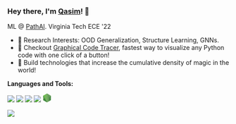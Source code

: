 ### Hey there, I'm [Qasim](https://qasimwani.github.io)! 👋
ML @ [PathAI](https://www.pathai.com/). Virginia Tech ECE '22


- 🌱 Research Interests: OOD Generalization, Structure Learning, GNNs.
- 👯 Checkout [Graphical Code Tracer](https://gctpy.com), fastest way to visualize any Python code with one click of a button!
- 🤔 Build technologies that increase the cumulative density of magic in the world!

**Languages and Tools:**  

<code><img height="20" src="https://engineering.fb.com/wp-content/uploads/2016/05/2000px-Python-logo-notext.svg_.png"></code>
<code><img height="20" src="https://raw.githubusercontent.com/isocpp/logos/master/cpp_logo.png"></code>
<code><img height="20" src="https://pytorch.org/assets/images/pytorch-logo.png"></code>
<code><img height="20" src="https://external-content.duckduckgo.com/iu/?u=https%3A%2F%2Fantonioleiva.com%2Fwp-content%2Fuploads%2F2017%2F05%2Fkotlin-logo.png&f=1&nofb=1"></code>
<code><img height="20" src="https://raw.githubusercontent.com/github/explore/80688e429a7d4ef2fca1e82350fe8e3517d3494d/topics/nodejs/nodejs.png"></code>    

<!--
<a href="https://github.com/anuraghazra/github-readme-stats">
  <img align="center" src="https://github-readme-stats.vercel.app/api?username=QasimWani&show_icons=true&theme=radical&count_private=truel" alt="Qasim's github stats" />
</a>
-->

![](https://hit.yhype.me/github/profile?user_id=43754306)
